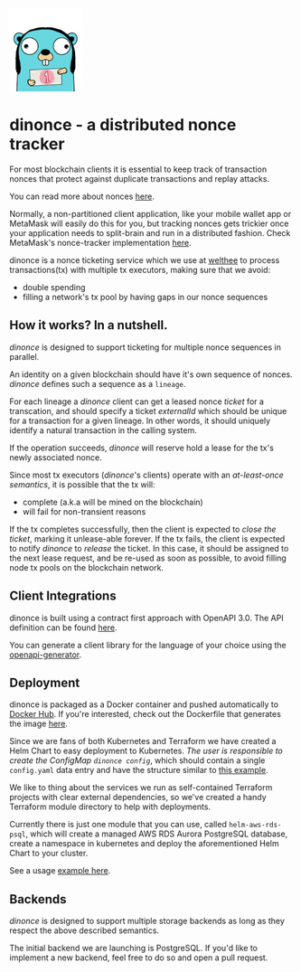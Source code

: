 ![dinonce_gopher](gopher.png)
# dinonce - a distributed nonce tracker

For most blockchain clients it is essential to keep track of transaction nonces that protect against duplicate 
transactions and replay attacks.

You can read more about nonces [here](https://medium.com/swlh/ethereum-series-understanding-nonce-3858194b39bf).

Normally, a non-partitioned client application, like your mobile wallet app or MetaMask will easily do this for you, 
but tracking nonces gets trickier once your application needs to split-brain and run in a distributed fashion.
Check MetaMask's nonce-tracker implementation [here](https://github.com/MetaMask/nonce-tracker).

dinonce is a nonce ticketing service which we use at [welthee](https://welthee.com) to process transactions(tx) with 
multiple tx executors, making sure that we avoid:

* double spending
* filling a network's tx pool by having gaps in our nonce sequences

## How it works? In a nutshell.
*dinonce* is designed to support ticketing for multiple nonce sequences in parallel.

An identity on a given blockchain should have it's own sequence of nonces.
*dinonce* defines such a sequence as a `lineage`.

For each lineage a *dinonce* client can get a leased nonce *ticket* for a transcation, and should specify a ticket 
*externalId* which should be unique for a transaction for a given lineage. In other words, it should uniquely identify 
a natural transaction in the calling system.

If the operation succeeds, *dinonce* will reserve hold a lease for the tx's newly associated nonce.

Since most tx executors (*dinonce*'s clients) operate with an *at-least-once semantics*, it is possible that the tx 
will:
* complete (a.k.a will be mined on the blockchain)
* will fail for non-transient reasons

If the tx completes successfully, then the client is expected to *close the ticket*, marking it unlease-able forever.
If the tx fails, the client is expected to notify *dinonce* to *release* the ticket. In this case, it should be assigned
to the next lease request, and be re-used as soon as possible, to avoid filling node tx pools on the blockchain network.

## Client Integrations
dinonce is built using a contract first approach with OpenAPI 3.0.
The API definition can be found [here](./api/api.yaml).

You can generate a client library for the language of your choice using the 
[openapi-generator](https://github.com/OpenAPITools/openapi-generator).

## Deployment
dinonce is packaged as a Docker container and pushed automatically to 
[Docker Hub](https://hub.docker.com/repository/docker/welthee/dinonce).
If you're interested, check out the Dockerfile that generates the image [here](./Dockerfile).

Since we are fans of both Kubernetes and Terraform we have created a Helm Chart to easy deployment to Kubernetes.
*The user is responsible to create the ConfigMap `dinonce config`*, which should contain a single `config.yaml` data
entry and have the structure similar to [this example](./.config/config.yaml).

We like to thing about the services we run as self-contained Terraform projects with clear external dependencies, 
so we've created a handy Terraform module directory to help with deployments.

Currently there is just one module that you can use, called `helm-aws-rds-psql`, which will create a managed 
AWS RDS Aurora PostgreSQL database, create a namespace in kubernetes and deploy the aforementioned Helm Chart to your 
cluster.

See a usage [example here](./deployments/terraform/examples/helm-aws-rds-psql).

## Backends
*dinonce* is designed to support multiple storage backends as long as they respect the above described semantics.

The initial backend we are launching is PostgreSQL.
If you'd like to implement a new backend, feel free to do so and open a pull request.
